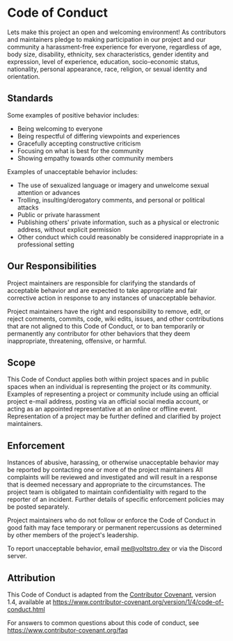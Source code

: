 # Code of Conduct

Lets make this project an open and welcoming environment! As contributors and maintainers pledge to making participation in our project and
our community a harassment-free experience for everyone, regardless of age, body size, disability, ethnicity, sex characteristics,
gender identity and expression, level of experience, education, socio-economic status, nationality, personal appearance, race,
religion, or sexual identity and orientation.

## Standards

Some examples of positive behavior includes:

* Being welcoming to everyone
* Being respectful of differing viewpoints and experiences
* Gracefully accepting constructive criticism
* Focusing on what is best for the community
* Showing empathy towards other community members

Examples of unacceptable behavior includes:

* The use of sexualized language or imagery and unwelcome sexual attention or advances
* Trolling, insulting/derogatory comments, and personal or political attacks
* Public or private harassment
* Publishing others' private information, such as a physical or electronic address, without explicit permission
* Other conduct which could reasonably be considered inappropriate in a professional setting

## Our Responsibilities

Project maintainers are responsible for clarifying the standards of acceptable behavior and are expected to take appropriate and
fair corrective action in response to any instances of unacceptable behavior.

Project maintainers have the right and responsibility to remove, edit, or reject comments, commits, code, wiki edits, issues, and
other contributions that are not aligned to this Code of Conduct, or to ban temporarily or permanently any contributor for other behaviors
that they deem inappropriate, threatening, offensive, or harmful.

## Scope

This Code of Conduct applies both within project spaces and in public spaces when an individual is representing the project or its community.
Examples of representing a project or community include using an official project e-mail address, posting via an official social media account,
or acting as an appointed representative at an online or offline event. Representation of a project may be further defined and clarified by
project maintainers.

## Enforcement

Instances of abusive, harassing, or otherwise unacceptable behavior may be reported by contacting one or more of the project maintainers
All complaints will be reviewed and investigated and will result in a response that is deemed necessary and appropriate to the circumstances.
The project team is obligated to maintain confidentiality with regard to the reporter of an incident. Further details of specific enforcement
policies may be posted separately.

Project maintainers who do not follow or enforce the Code of Conduct in good faith may face temporary or permanent repercussions as determined
by other members of the project's leadership.

To report unacceptable behavior, email me@voltstro.dev or via the Discord server.

## Attribution

This Code of Conduct is adapted from the [Contributor Covenant][homepage], version 1.4,
available at https://www.contributor-covenant.org/version/1/4/code-of-conduct.html

[homepage]: https://www.contributor-covenant.org

For answers to common questions about this code of conduct, see
https://www.contributor-covenant.org/faq
